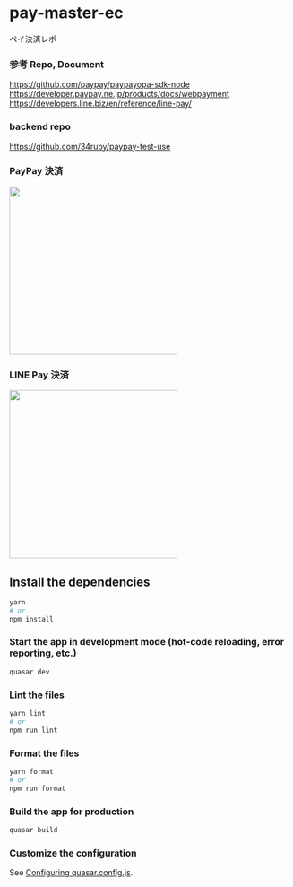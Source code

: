 # pay-master-ec

ペイ決済レポ <br>

### 参考 Repo, Document
https://github.com/paypay/paypayopa-sdk-node <br>
https://developer.paypay.ne.jp/products/docs/webpayment <br>
https://developers.line.biz/en/reference/line-pay/ <br>

### backend repo
https://github.com/34ruby/paypay-test-use


### PayPay 決済
<img src="https://github.com/34ruby/pay-matser-ec/assets/76924629/2d84499b-b310-466b-92b9-4abe9832877a" width="300"> <br>

### LINE Pay 決済
<img src="https://github.com/34ruby/pay-matser-ec/assets/76924629/a8d185df-de84-46eb-a9a9-823dcfdad5d8" width="300"><br>


## Install the dependencies
```bash
yarn
# or
npm install
```

### Start the app in development mode (hot-code reloading, error reporting, etc.)
```bash
quasar dev
```


### Lint the files
```bash
yarn lint
# or
npm run lint
```


### Format the files
```bash
yarn format
# or
npm run format
```



### Build the app for production
```bash
quasar build
```

### Customize the configuration
See [Configuring quasar.config.js](https://v2.quasar.dev/quasar-cli-vite/quasar-config-js).
